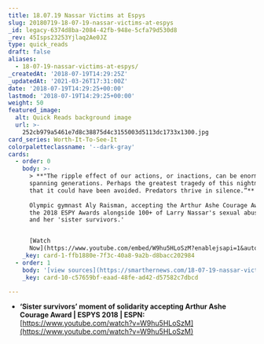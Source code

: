 ```yaml
---
title: 18.07.19 Nassar Victims at Espys
slug: 20180719-18-07-19-nassar-victims-at-espys
_id: legacy-6374d8ba-2084-42fb-948e-5cfa79d530d8
_rev: 45Isps23253Yjlaq2Ae0JZ
type: quick_reads
draft: false
aliases:
  - 18-07-19-nassar-victims-at-espys/
_createdAt: '2018-07-19T14:29:25Z'
_updatedAt: '2021-03-26T17:31:00Z'
date: '2018-07-19T14:29:25+00:00'
lastmod: '2018-07-19T14:29:25+00:00'
weight: 50
featured_image:
  alt: Quick Reads background image
  url: >-
    252cb979a5461e7d8c38875d4c3155003d5113dc1733x1300.jpg
card_series: Worth-It-To-See-It
colorpaletteclassname: '--dark-gray'
cards:
  - order: 0
    body: >-
      > **"The ripple effect of our actions, or inactions, can be enormous,
      spanning generations. Perhaps the greatest tragedy of this nightmare is
      that it could have been avoided. Predators thrive in silence.”**  
        
      Olympic gymnast Aly Raisman, accepting the Arthur Ashe Courage Award at
      the 2018 ESPY Awards alongside 100+ of Larry Nassar's sexual abuse victims
      and her 'sister survivors.'


      [Watch
      Now](https://www.youtube.com/embed/W9hu5HLoSzM?enablejsapi=1&autoplay=1&rel=0)
    _key: card-1-ffb1880e-7f3c-40a8-9a2b-d8bacc202984
  - order: 1
    body: '[view sources](https://smarthernews.com/18-07-19-nassar-victims-at-espys/)'
    _key: card-10-c57659bf-eaad-48fe-ad42-d57582c7dbcd

---
```

* **‘Sister survivors’ moment of solidarity accepting Arthur Ashe Courage Award | ESPYS 2018 | ESPN:**  
[https://www.youtube.com/watch?v=W9hu5HLoSzM](https://www.youtube.com/watch?v=W9hu5HLoSzM)